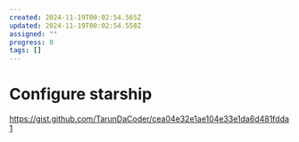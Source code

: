 ```yaml
---
created: 2024-11-19T00:02:54.565Z
updated: 2024-11-19T00:02:54.558Z
assigned: ""
progress: 0
tags: []
---
```


# Configure starship

https://gist.github.com/TarunDaCoder/cea04e32e1ae104e33e1da6d481fdda1

